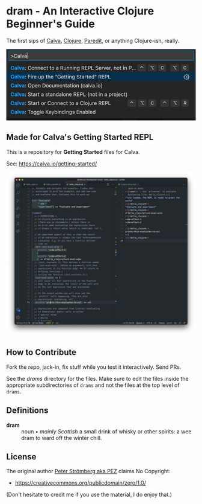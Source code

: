 # dram - An Interactive Clojure Beginner's Guide

The first sips of [Calva](https://calva.io), [Clojure](https://clojure.org), [Paredit](https://calva.io/paredit), or anything Clojure-ish, really.

![Fire up a Calva REPL](vscode-calva-command-palette.png)

## Made for Calva's Getting Started REPL

This is a repository for **Getting Started** files for Calva. 

See: https://calva.io/getting-started/

![Welcoe to Clojure](hello_clojure.png)

## How to Contribute

Fork the repo, jack-in, fix stuff while you test it interactively. Send PRs.

See the *drams* directory for the files. Make sure to edit the files inside the appropriate subdirectories of `drams` and not the files at the top level of `drams`.

## Definitions
<dl>
  <dt><strong>dram</strong></dt>
  <dd>noun • <em>mainly Scottish</em> a small drink of whisky or other spirits: a wee dram to ward off the winter chill.</dd>
</dl>

## License

The original author [Peter Strömberg aka PEZ](https://github.com/PEZ) claims No Copyright: 
* https://creativecommons.org/publicdomain/zero/1.0/

(Don't hesitate to credit me if you use the material, I do enjoy that.)
